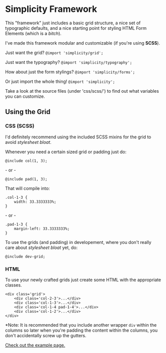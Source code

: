 # Simplicity Framework

This "framework" just includes a basic grid structure, a nice set of typographic defaults, and a nice starting point for styling HTML Form Elements (which is a *bitch*).

I've made this framework modular and customizable (if you're using **SCSS**).

Just want the grid? `@import 'simplicity/grid';`

Just want the typography? `@import 'simplicity/typography';`

How about just the form stylings? `@import 'simplicity/forms';`

Or just import the whole thing! `@import 'simplicity';`

Take a look at the source files (under 'css/scss/') to find out what variables you can customize.

## Using the Grid

### CSS (SCSS)

I'd definitely recommend using the included SCSS mixins for the grid to avoid *stylesheet bloat*.

Whenever you need a certain sized grid or padding just do:

	@include col(1, 3);

\- or \-

	@include pad(1, 3);

That will compile into:

	.col-1-3 { 
		width: 33.3333333%;
	}

\- or \-

	.pad-1-3 {
		margin-left: 33.3333333%;
	}

To use the grids (and padding) in developement, where you don't really care about *stylesheet bloat* yet, do:

	@include dev-grid;

### HTML

To use your newly crafted grids just create some HTML with the appropriate classes.

	<div class='grid'>
		<div class='col-2-3'>...</div>
		<div class='col-1-3'>...</div>
		<div class='col-1-4 pad-1-4'>...</div>
		<div class='col-1-2'>...</div>
	</div>

*Note: It is recommended that you include another wrapper `div` within the columns so later when you're padding the content within the columns, you don't accidentally screw up the gutters.

[Check out the example page.](http://wwilsman.github.io/Simplicity)
